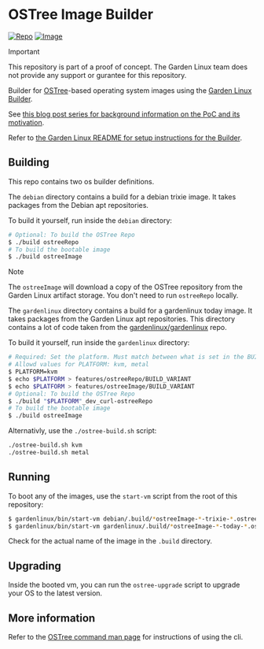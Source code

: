 # OSTree Image Builder

[![Repo](https://github.com/gardenlinux/ostree-image-builder/actions/workflows/repo.yml/badge.svg)](https://github.com/gardenlinux/ostree-image-builder/actions/workflows/repo.yml)
[![Image](https://github.com/gardenlinux/ostree-image-builder/actions/workflows/image.yml/badge.svg)](https://github.com/gardenlinux/ostree-image-builder/actions/workflows/image.yml)

> [!IMPORTANT]
> This repository is part of a proof of concept.
The Garden Linux team does not provide any support or gurantee for this repository.

Builder for [OSTree](https://ostreedev.github.io/ostree/)-based operating system images using the [Garden Linux Builder](https://github.com/gardenlinux/builder).

See [this blog post series for background information on the PoC and its motivation](https://blogs.sap.com/2023/07/10/making-an-immutable-image-based-operating-system-out-of-garden-linux/).

Refer to [the Garden Linux README for setup instructions for the Builder](https://github.com/gardenlinux/gardenlinux#build).

## Building

This repo contains two os builder definitions.

The `debian` directory contains a build for a debian trixie image.
It takes packages from the Debian apt repositories.

To build it yourself, run inside the `debian` directory:

```bash
# Optional: To build the OSTree Repo
$ ./build ostreeRepo
# To build the bootable image
$ ./build ostreeImage
```

> [!NOTE]
> The `ostreeImage` will download a copy of the OSTree repository from the Garden Linux artifact storage.
You don't need to run `ostreeRepo` locally.

The `gardenlinux` directory contains a build for a gardenlinux today image.
It takes packages from the Garden Linux apt repositories.
This directory contains a lot of code taken from the [gardenlinux/gardenlinux](https://github.com/gardenlinux/gardenlinux) repo.

To build it yourself, run inside the `gardenlinux` directory:

```bash
# Required: Set the platform. Must match between what is set in the BUILD_VARIANT file and in the repo argument.
# Allowd values for PLATFORM: kvm, metal
$ PLATFORM=kvm
$ echo $PLATFORM > features/ostreeRepo/BUILD_VARIANT
$ echo $PLATFORM > features/ostreeImage/BUILD_VARIANT
# Optional: To build the OSTree Repo
$ ./build "$PLATFORM"_dev_curl-ostreeRepo
# To build the bootable image
$ ./build ostreeImage
```

Alternativly, use the `./ostree-build.sh` script:

```bash
./ostree-build.sh kvm
./ostree-build.sh metal
```

## Running

To boot any of the images, use the `start-vm` script from the root of this repository:

```bash
$ gardenlinux/bin/start-vm debian/.build/*ostreeImage-*-trixie-*.ostree.raw
$ gardenlinux/bin/start-vm gardenlinux/.build/*ostreeImage-*-today-*.ostree.raw
```

Check for the actual name of the image in the `.build` directory.

## Upgrading

Inside the booted vm, you can run the `ostree-upgrade` script to upgrade your OS to the latest version.

## More information

Refer to the [OSTree command man page](https://ostreedev.github.io/ostree/man/ostree.html) for instructions of using the cli.
